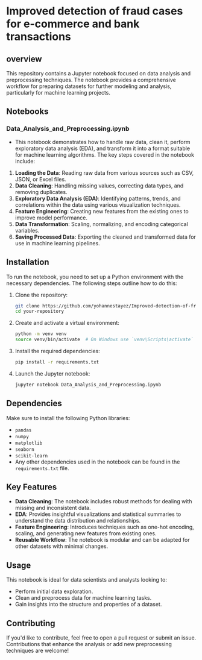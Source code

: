 # Improved detection of fraud cases for e-commerce and bank transactions

## overview
This repository contains a Jupyter notebook focused on data analysis and preprocessing techniques. The notebook provides a comprehensive workflow for preparing datasets for further modeling and analysis, particularly for machine learning projects.

## Notebooks

### Data_Analysis_and_Preprocessing.ipynb
- This notebook demonstrates how to handle raw data, clean it, perform exploratory data analysis (EDA), and transform it into a format suitable for machine learning algorithms. The key steps covered in the notebook include:

1. **Loading the Data**: Reading raw data from various sources such as CSV, JSON, or Excel files.
2. **Data Cleaning**: Handling missing values, correcting data types, and removing duplicates.
3. **Exploratory Data Analysis (EDA)**: Identifying patterns, trends, and correlations within the data using various visualization techniques.
4. **Feature Engineering**: Creating new features from the existing ones to improve model performance.
5. **Data Transformation**: Scaling, normalizing, and encoding categorical variables.
6. **Saving Processed Data**: Exporting the cleaned and transformed data for use in machine learning pipelines.

## Installation

To run the notebook, you need to set up a Python environment with the necessary dependencies. The following steps outline how to do this:

1. Clone the repository:
    ```bash
    git clone https://github.com/yohannestayez/Improved-detection-of-fraud-cases-for-e-commerce-and-bank-transactions.git
    cd your-repository
    ```

2. Create and activate a virtual environment:
    ```bash
    python -m venv venv
    source venv/bin/activate  # On Windows use `venv\Scripts\activate`
    ```

3. Install the required dependencies:
    ```bash
    pip install -r requirements.txt
    ```

4. Launch the Jupyter notebook:
    ```bash
    jupyter notebook Data_Analysis_and_Preprocessing.ipynb
    ```

## Dependencies

Make sure to install the following Python libraries:
- `pandas`
- `numpy`
- `matplotlib`
- `seaborn`
- `scikit-learn`
- Any other dependencies used in the notebook can be found in the `requirements.txt` file.

## Key Features

- **Data Cleaning**: The notebook includes robust methods for dealing with missing and inconsistent data.
- **EDA**: Provides insightful visualizations and statistical summaries to understand the data distribution and relationships.
- **Feature Engineering**: Introduces techniques such as one-hot encoding, scaling, and generating new features from existing ones.
- **Reusable Workflow**: The notebook is modular and can be adapted for other datasets with minimal changes.

## Usage

This notebook is ideal for data scientists and analysts looking to:
- Perform initial data exploration.
- Clean and preprocess data for machine learning tasks.
- Gain insights into the structure and properties of a dataset.

## Contributing

If you'd like to contribute, feel free to open a pull request or submit an issue. Contributions that enhance the analysis or add new preprocessing techniques are welcome!

